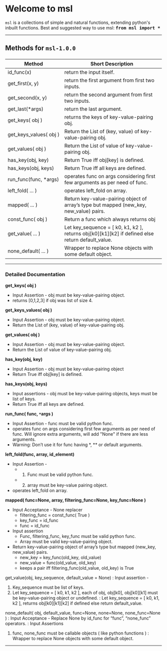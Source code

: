 Welcome to msl
===================


`msl` is a collections of simple and natural functions, extending python's inbuilt functions.
Best and suggested way to use msl: 
<kbd><b>from msl import *</b></kbd>

----------



Methods for `msl-1.0.0`
-------------

### 
Method   | Short Description
-------- | ---
id_func(x) | return the input itself.
get_first(x, y) |return the first argument from first two inputs.
get_second(x, y) | return the second argument from first two inputs.
get_last(*args) | return the last argument. 
get_keys( obj )  | returns the keys of key-value-pairing obj.
get_keys_values(&nbsp;obj&nbsp;) | Return the List of (key, value) of key-value-pairing obj.
get_values( obj ) | Return the List of value of key-value-pairing obj.
has_key(obj, key) | Return True iff obj[key] is defined.
has_keys(obj, keys) | Return True iff all keys are defined.
run_func(func,&nbsp;*args) | operates func on args considering first few arguments as per need of func.
left_fold( ... ) | operates left_fold on array.
mapped( ... ) | Return key-value-pairing object of array’s type but mapped (new_key, new_value) pairs.
const_func( obj ) | Return a func which always returns obj
get_value( ... ) | Let key_sequence = [ k0, k1, k2 ], returns obj[k0][k1][k2] if defined else return default_value.
none_default( ... ) | Wrapper to replace None objects with some default object. 


----------


### Detailed Documentation

**get_keys( obj )**
 - Input Assertion - obj must be key-value-pairing object.
 - returns [0,1,2,3] if obj was list of size 4.

**get_keys_values( obj )**
 - Input Assertion - obj must be key-value-pairing object.
 - Return the List of (key, value) of key-value-pairing obj.

**get_values( obj )**
 - Input Assertion - obj must be key-value-pairing object.
 - Return the List of value of key-value-pairing obj.

**has_key(obj, key)**
 - Input Assertion - obj must be key-value-pairing object
 - Return True iff obj[key] is defined.

**has_keys(obj, keys)**
 - Input assertions - obj must be key-value-pairing objects, keys must be list of keys.
 - Return True iff all keys are defined.

**run_func( func, `*`args )**
 - Input Assertion - func must be valid python func.
 - operates func on args considering first few arguments as per need of func. Will ignore extra arguments, will add "None" if there are less arguments. 
 - Warning: Don’t use it for func having *, ** or default arguments.

**left_fold(func, array, id_element)**
 - Input Assertion - 
    - 1. Func must be valid python func.
    - 2. array must be key-value pairing object.
 - operates left_fold on array.

**mapped( func=None, array, filtering_func=None, key_func=None )**
 - Input Acceptance - None replacer
    - filtering_func = const_func( True )
    - key_func = id_func
    - func = id_func
 - Input assertion
    - Func, filtering_func, key_func must be valid python func.
    - Array must be valid key-value-pairing object.
 - Return key-value-pairing object of array’s type but mapped (new_key, new_value) pairs.
    - new_key = key_func(old_key, old_value)
    - new_value = func(old_value, old_key)
    - keeps a pair iff filtering_func(old_value, old_key) is True 


get_value(obj, key_sequence, default_value = None)
: Input assertion - 
1. Key_sequence must be list of keys.
2. Let key_sequence = [ k0, k1, k2 ], each of obj, obj[k0], obj[k0][k1] must be key-value-pairing object or undefined.
: Let key_sequence = [ k0, k1, k2 ], returns obj[k0][k1][k2] if defined else return default_value.


none_default( obj, default_value, func=None, none=None, none_func=None )
: Input Acceptance - Replace None by id_func for “func”, “none_func” operators.
: Input Assertions
1. func, none_func must be callable objects ( like python functions ) 
: Wrapper to replace None objects with some default object. 


----------

